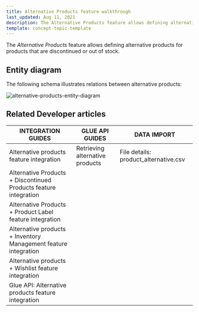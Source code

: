```yaml
---
title: Alternative Products feature walkthrough
last_updated: Aug 11, 2021
description: The Alternative Products feature allows defining alternative products for products that are discontinued or out of stock.
template: concept-topic-template
---
```


The _Alternative Products_ feature allows defining alternative products for products that are discontinued or out of stock.

<!--
To learn more about the feature and to find out how end users use it, see [Alternative Products feature overview](https://documentation.spryker.com/docs/alternative-products-overview) for business users.
-->

## Entity diagram

The following schema illustrates relations between alternative products:

<div class="width-100">

![alternative-products-entity-diagram](https://spryker.s3.eu-central-1.amazonaws.com/docs/Features/Product+Management/Alternative+Products/Alternative+Products+Feature+Overview/alternative-schema.png)

</div>


## Related Developer articles

|INTEGRATION GUIDES  | GLUE API GUIDES  | DATA IMPORT |
|---------|---------|---------|
| Alternative products feature integration  | Retrieving alternative products  | File details: product_alternative.csv  |
| Alternative Products + Discontinued Products feature integration |   |   |
| Alternative Products + Product Label feature integration |   |   |
| Alternative products + Inventory Management feature integration   |   |   |
| Alternative products + Wishlist feature integration |   |   |
| Glue API: Alternative products feature integration |   |   |
